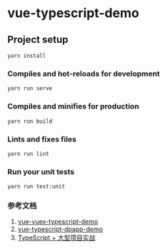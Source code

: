 # vue-typescript-demo

## Project setup
```
yarn install
```

### Compiles and hot-reloads for development
```
yarn run serve
```

### Compiles and minifies for production
```
yarn run build
```

### Lints and fixes files
```
yarn run lint
```

### Run your unit tests
```
yarn run test:unit
```

### 参考文档
1. [vue-vuex-typescript-demo](https://github.com/qidaizhe11/vue-vuex-typescript-demo)
2. [vue-typescript-dpapp-demo](https://github.com/SimonZhangITer/vue-typescript-dpapp-demo)
3. [TypeScript + 大型项目实战](https://zhuanlan.zhihu.com/p/40322215)
